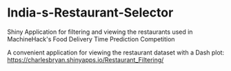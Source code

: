 # India-s-Restaurant-Selector
Shiny Application for filtering and viewing the restaurants used in MachineHack's Food Delivery Time Prediction Competition

A convenient application for viewing the restaurant dataset with a Dash plot: https://charlesbryan.shinyapps.io/Restaurant_Filtering/
